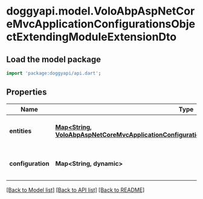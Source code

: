 # doggyapi.model.VoloAbpAspNetCoreMvcApplicationConfigurationsObjectExtendingModuleExtensionDto

## Load the model package
```dart
import 'package:doggyapi/api.dart';
```

## Properties
Name | Type | Description | Notes
------------ | ------------- | ------------- | -------------
**entities** | [**Map<String, VoloAbpAspNetCoreMvcApplicationConfigurationsObjectExtendingEntityExtensionDto>**](VoloAbpAspNetCoreMvcApplicationConfigurationsObjectExtendingEntityExtensionDto.md) |  | [optional] [default to const {}]
**configuration** | **Map<String, dynamic>** |  | [optional] [default to const {}]

[[Back to Model list]](../README.md#documentation-for-models) [[Back to API list]](../README.md#documentation-for-api-endpoints) [[Back to README]](../README.md)


